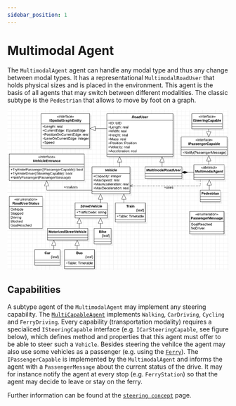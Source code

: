 ```yaml
---
sidebar_position: 1
---
```


# Multimodal Agent

The ``MultimodalAgent`` agent can handle any modal type and thus any change between modal types. It has a representational ``MultimodalRoadUser`` that holds physical sizes and is placed in the environment.
This agent is the basis of all agents that may switch between different modalities. 
The classic subtype is the ``Pedestrian`` that allows to move by foot on a graph.

![uml_domain_model](uml_domain_model.png)

## Capabilities

A subtype agent of the ``MultimodalAgent`` may implement any steering capability. The [``MultiCapableAgent``](multi_capable_agent.md) implements ``Walking``, ``CarDriving``, ``Cycling`` and ``FerryDriving``. Every capability (transportation modality) requires a specialiced ``ISteeringCapable`` interface (e.g. ``ICarSteeringCapable``, see figure below), which defines method and properties that this agent must offer to be able to steer such a ``Vehicle``.
Besides steering the vehilce the agent may also use some vehicles as a passenger (e.g. using the [``Ferry``](../entities.md#ferry)). The ``IPassengerCapable`` is implemented by the ``MultimodalAgent`` and informs the agent with a ``PassengerMessage`` about the current status of the drive. It may for instance notify the agent at every stop (e.g. ``FerryStation``) so that the agent may decide to leave or stay on the ferry.

Further information can be found at the [``steering concept``](../steering.md) page.
